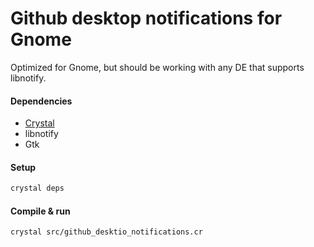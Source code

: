 # Github desktop notifications for Gnome


Optimized for Gnome, but should be working with any DE that supports
libnotify.

#### Dependencies

* [Crystal](http://crystal-lang.org)
* libnotify
* Gtk


#### Setup

```bash
crystal deps
```


#### Compile & run

```bash
crystal src/github_desktio_notifications.cr
```

